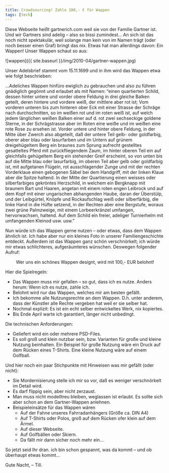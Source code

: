 ```yaml
---
title: Crowdsourcing! Zahle 100,- € für Wappen
tags: [tech]
---
```


Diese Webseite heißt gartnerich.com weil sie von der Familie Gartner ist. Und wir Gartners sind adelig – also so bissi zumindest… An sich ist das noch nicht spektakulär, weil solange man kein von im Namen trägt (oder noch besser einen Graf) bringt das nix.
Etwas hat man allerdings davon: Ein Wappen!
Unser Wappen schaut so aus:

![wappen]({{ site.baseurl }}/img/2010-04/gartner-wappen.jpg)

Unser Adelsbrief stammt vom 15.11.1699 und in ihm wird das Wappen etwa wie folgt beschrieben:

…Adeliches Wappen hinfüro ewiglich zu gebrauchen und also zu führen gnädiglich gegönnt und erlaubet als mit Namen:
“einen quartierten Schild, dessen hinter untere und vorder obere Feldung in drei gleiche Balken geteilt, deren hintere und vordere weiß, der mittlere aber rot ist; Vom vorderen unteren bis zum hinteren ober Eck mit einer Strasse der Schräge nach durchschnitten, so im weißen rot und im roten weiß ist, auf welch jedem länglichen weißen Balken einer auf d. rot zwei sechseckige goldene Sterne, in der Schrägstrasse aber im Roten eine weiße und im weißen eine rote Rose zu ersehen ist. Vorder untere und hinter obere Feldung, in der Mitte über Zwerch also abgeteilt, daß der untere Teil gelb- oder goldfarbig, oberer aber blau oder lasurfarben und im Untern auf grünem dreigehügeltem Berg ein braunes zum Sprung aufrecht gestelltes gesatteltes Pferd mit zurückfliegendem Zaum, im hinter oberen Teil ein auf gleichfalls gehügeltem Berg ein stehender Greif erscheint, so von unten bis auf die Mitte blau oder lasurfarbig, im oberen Teil aber gelb oder goldfarbig ist, mit aufgetanen Flügeln, rot ausschlagender Zunge und mit der rechten Vorderklaue einen gebogenen Säbel bei dem Handgriff, mit der linken Klaue aber die Spitze haltend. In der Mitte der Quartierung einen weisses oder silberfarbiges gekröntes Herzschild, in welchem ein Bergknapp mit braunem Bart und Haaren, angetan mit einem roten engen Leibrock und auf dem Kopf mit einer ungarischen abhangenden Haube, daran der Überstülp, und der Leibgürtel, Knöpfe und Rockaufschlag weiß oder silberfärbig, die linke Hand in die Hüfte setzend, in der Rechten aber eine Bergstufe, woraus zwei grüne Palmzweige, mit einem Lorbeerkränzel umfangen, hervorwachsen, haltend. Auf dem Schild ein freier, adeliger Turnierhelm mit umfangenden Kleinod usw. usw.”

Nun würde ich das Wappen gerne nutzen – oder etwas, dass dem Wappen ähnlich ist. Ich habe aber nur ein kleines Foto in unserer Familiengeschichte entdeckt. Außerdem ist das Wappen ganz schön verschnörkelt; ich würde mir etwas schlichteres, aufgeräumteres wünschen.
Deswegen folgender Aufruf:

<div align="center">
Wer uns ein schönes Wappen designt, wird mit 100,- EUR belohnt!
</div>

Hier die Spielregeln:

- Das Wappen muss mir gefallen – so gut, dass ich es nutze. Anders herum: Wenn ich es nutze, zahle ich.
- Belohnt wird nur das Wappen, welches mir am besten gefällt.
- Ich bekomme alle Nutzungsrechte an dem Wappen. D.h. unter anderem, dass der Künstler alle Rechte vergeben hat weil er sie selber hat.
- Nochmal explizit: Es ist ein echt selber entwickeltes Werk, nix kopiertes.
- Bis Ende April warte ich garantiert, länger nicht unbedingt.

Die technischen Anforderungen:

- Geliefert wird ein oder mehrere PSD-Files.
- Es soll groß und klein nutzbar sein, bzw. Varianten für große und kleine Nutzung beinhalten. Ein Beispiel für große Nutzung wäre ein Druck auf dem Rücken eines T-Shirts. Eine kleine Nutzung wäre auf einem Golfball.

Und hier noch ein paar Stichpunkte mit Hinweisen was mir gefällt (oder nicht):

- Sie Mordernisierung stelle ich mir so vor, daß es weniger verschnörkelt im Detail wird.
- Es darf flippig sein, aber nicht zerzaust.
- Man muss nicht modelltreu bleiben, weglassen ist erlaubt. Es sollte sich aber schon an dem Gartner-Wappen anlehnen.
- Beispieleinsätze für das Wappen wären
	- Auf der Fahne unseres Fahrradanhängers (Größe ca. DIN A4)
	- Auf T-Shirts oder Polos, groß auf dem Rücken ofer klein auf dem Ärmel.
	- Auf dieser Webseite.
	- Auf Golfbällen oder Skiern.
	- Da fällt mir dann sicher noch mehr ein…

So jetzt seid Ihr dran. ich bin schon gespannt, was da kommt – und ob überhaupt etwas kommt…

Gute Nacht,
– Till.